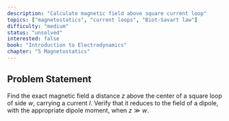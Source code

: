 ```yaml
---
description: "Calculate magnetic field above square current loop"
topics: ["magnetostatics", "current loops", "Biot-Savart law"]
difficulty: "medium"
status: "unsolved"
interested: false
book: "Introduction to Electrodynamics"
chapter: "5 Magnetostatics"
---
```


## Problem Statement
Find the exact magnetic field a distance $z$ above the center of a square loop of side $w$, carrying a current $I$. Verify that it reduces to the field of a dipole, with the appropriate dipole moment, when $z \gg w$.